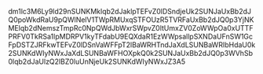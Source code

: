 dm1lc3M6Ly9ld29nSUNKMklqb2dJaklpTEFvZ0lDSndjeUk2SUNJaUxBb2dJQ0poWkdRaU9pQWlNelV1TWpRMUxqSTFOUzR5TVRFaUxBb2dJQ0p3YjNKMElqb2dNemszTmpRc0NpQWdJbWxrSWpvZ0ltUmxZV0ZoWWpOa0xUTTFPRFV0TkRSa1lpMDRPV1kyTFdabU9EQXdaR1EzWWpsallpSXNDaUFnSW1GcFpDSTZJRFkwTEFvZ0lDSnVaWFFpT2lBaWRHTndJaXdLSUNBaWRIbHdaU0k2SUNKdWIyNWxJaXdLSUNBaWFHOXpkQ0k2SUNJaUxBb2dJQ0p3WVhSb0lqb2dJaUlzQ2lBZ0luUnNjeUk2SUNKdWIyNWxJZ3A5